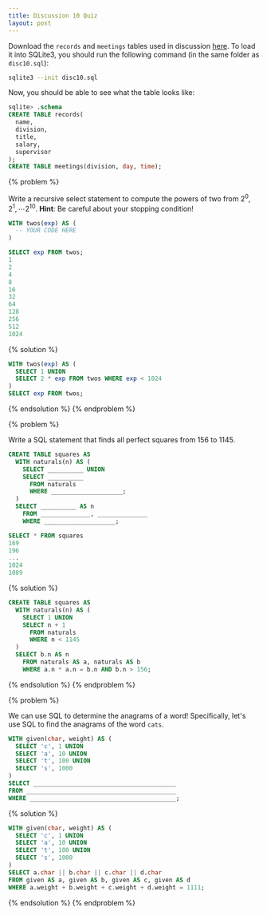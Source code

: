 ```yaml
---
title: Discussion 10 Quiz
layout: post
---
```


Download the `records` and `meetings` tables used in discussion [here](/cs61a/extra/disc10/disc10.sql). To load it into SQLite3, you should run the following command (in the same folder as `disc10.sql`):

~~~bash
sqlite3 --init disc10.sql
~~~

Now, you should be able to see what the table looks like:

~~~sql
sqlite> .schema
CREATE TABLE records(
  name,
  division,
  title,
  salary,
  supervisor
);
CREATE TABLE meetings(division, day, time);
~~~


{% problem %}

Write a recursive select statement to compute the powers of two from $2^0, 2^1, \cdots 2^{10}$. **Hint**: Be careful about your stopping condition!

~~~sql
WITH twos(exp) AS (
  -- YOUR CODE HERE
)

SELECT exp FROM twos;
1
2
4
8
16
32
64
128
256
512
1024
~~~

{% solution %}
~~~sql
WITH twos(exp) AS (
  SELECT 1 UNION
  SELECT 2 * exp FROM twos WHERE exp < 1024
)
SELECT exp FROM twos;
~~~
{% endsolution %}
{% endproblem %}


{% problem %}

Write a SQL statement that finds all perfect squares from 156 to 1145.

~~~sql
CREATE TABLE squares AS
  WITH naturals(n) AS (
    SELECT __________ UNION
    SELECT __________
      FROM naturals
      WHERE ____________________;
  )
  SELECT __________ AS n
    FROM ______________, ______________
    WHERE ____________________;

SELECT * FROM squares
169
196
...
1024
1089
~~~

{% solution %}
~~~sql
CREATE TABLE squares AS
  WITH naturals(n) AS (
    SELECT 1 UNION
    SELECT n + 1
      FROM naturals
      WHERE n < 1145
  )
  SELECT b.n AS n
    FROM naturals AS a, naturals AS b
    WHERE a.n * a.n = b.n AND b.n > 156;
~~~
{% endsolution %}
{% endproblem %}


{% problem %}

We can use SQL to determine the anagrams of a word! Specifically, let's use SQL to find the anagrams of the word `cats`.

~~~sql
WITH given(char, weight) AS (
  SELECT 'c', 1 UNION
  SELECT 'a', 10 UNION
  SELECT 't', 100 UNION
  SELECT 's', 1000
)
SELECT ________________________________________
FROM __________________________________________
WHERE _________________________________________;
~~~

{% solution %}
~~~sql
WITH given(char, weight) AS (
  SELECT 'c', 1 UNION
  SELECT 'a', 10 UNION
  SELECT 't', 100 UNION
  SELECT 's', 1000
)
SELECT a.char || b.char || c.char || d.char
FROM given AS a, given AS b, given AS c, given AS d
WHERE a.weight + b.weight + c.weight + d.weight = 1111;
~~~
{% endsolution %}
{% endproblem %}
